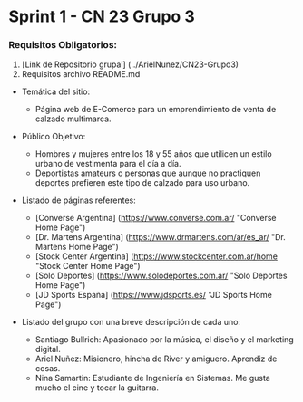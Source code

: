 # Sprint 1 - CN 23 Grupo 3

### Requisitos Obligatorios:

1. [Link de Repositorio grupal] (../ArielNunez/CN23-Grupo3)
2. Requisitos archivo README.md
- Temática del sitio: 
    - Página web de E-Comerce para un emprendimiento de venta de calzado multimarca.
- Público Objetivo:
    - Hombres y mujeres entre los 18 y 55 años que utilicen un estilo urbano de vestimenta para el día a día. 
    - Deportistas amateurs o personas que aunque no practiquen deportes prefieren este tipo de calzado para uso urbano.

- Listado de páginas referentes:
    - [Converse Argentina] (https://www.converse.com.ar/ "Converse Home Page")
    - [Dr. Martens Argentina] (https://www.drmartens.com/ar/es_ar/ "Dr. Martens Home Page")
    - [Stock Center Argentina] (https://www.stockcenter.com.ar/home "Stock Center Home Page")
    - [Solo Deportes] (https://www.solodeportes.com.ar/ "Solo Deportes Home Page")
    - [JD Sports España] (https://www.jdsports.es/ "JD Sports Home Page")

- Listado del grupo con una breve descripción de cada uno:
    - Santiago Bullrich: Apasionado por la música, el diseño y el marketing digital.
    - Ariel Nuñez: Misionero, hincha de River y amiguero. Aprendiz de cosas.
    - Nina Samartin: Estudiante de Ingeniería en Sistemas. Me gusta mucho el cine y tocar la guitarra.
